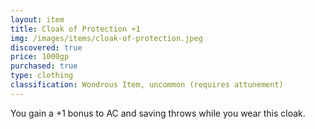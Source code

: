 ```yaml
---
layout: item
title: Cloak of Protection +1
img: /images/items/cloak-of-protection.jpeg
discovered: true
price: 1000gp
purchased: true
type: clothing
classification: Wondrous Item, uncommon (requires attunement)
---
```

You gain a +1 bonus to AC and saving throws while you wear this cloak.
